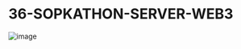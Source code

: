 # 36-SOPKATHON-SERVER-WEB3
![image](https://github.com/user-attachments/assets/8c10133b-dc70-4144-bd02-2f43ff16e3fa)

